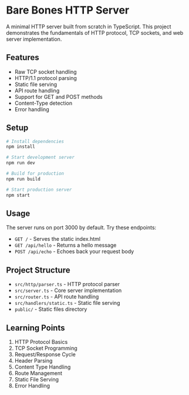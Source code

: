 # Bare Bones HTTP Server

A minimal HTTP server built from scratch in TypeScript. This project
demonstrates the fundamentals of HTTP protocol, TCP sockets, and web server
implementation.

## Features

- Raw TCP socket handling
- HTTP/1.1 protocol parsing
- Static file serving
- API route handling
- Support for GET and POST methods
- Content-Type detection
- Error handling

## Setup

```bash
# Install dependencies
npm install

# Start development server
npm run dev

# Build for production
npm run build

# Start production server
npm start
```

## Usage

The server runs on port 3000 by default. Try these endpoints:

- `GET /` - Serves the static index.html
- `GET /api/hello` - Returns a hello message
- `POST /api/echo` - Echoes back your request body

## Project Structure

- `src/http/parser.ts` - HTTP protocol parser
- `src/server.ts` - Core server implementation
- `src/router.ts` - API route handling
- `src/handlers/static.ts` - Static file serving
- `public/` - Static files directory

## Learning Points

1. HTTP Protocol Basics
2. TCP Socket Programming
3. Request/Response Cycle
4. Header Parsing
5. Content Type Handling
6. Route Management
7. Static File Serving
8. Error Handling
